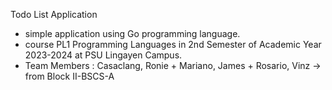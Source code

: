 Todo List Application

- simple application using Go programming language. 
- course PL1 Programming Languages in 2nd Semester of Academic Year 2023-2024 at PSU Lingayen Campus. 
- Team Members : Casaclang, Ronie + Mariano, James + Rosario, Vinz -> from Block II-BSCS-A
